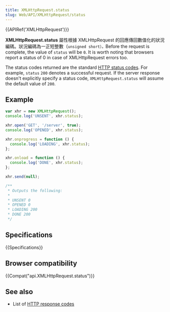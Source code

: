 ```yaml
---
title: XMLHttpRequest.status
slug: Web/API/XMLHttpRequest/status
---
```

{{APIRef('XMLHttpRequest')}}

**XMLHttpRequest.status** 屬性根據 XMLHttpRequest 的回應傳回數值化的狀況編碼。狀況編碼為一正短整數（`unsigned short）。`Before the request is complete, the value of `status` will be `0`. It is worth noting that browsers report a status of 0 in case of XMLHttpRequest errors too.

The status codes returned are the standard [HTTP status codes](/zh-TW/docs/Web/HTTP/Response_codes). For example, `status` `200` denotes a successful request. If the server response doesn't explicitly specify a status code, `XMLHttpRequest.status` will assume the default value of `200`.

## Example

```js
var xhr = new XMLHttpRequest();
console.log('UNSENT', xhr.status);

xhr.open('GET', '/server', true);
console.log('OPENED', xhr.status);

xhr.onprogress = function () {
  console.log('LOADING', xhr.status);
};

xhr.onload = function () {
  console.log('DONE', xhr.status);
};

xhr.send(null);

/**
 * Outputs the following:
 *
 * UNSENT 0
 * OPENED 0
 * LOADING 200
 * DONE 200
 */
```

## Specifications

{{Specifications}}

## Browser compatibility

{{Compat("api.XMLHttpRequest.status")}}

## See also

- List of [HTTP response codes](/zh-TW/docs/Web/HTTP/Response_codes)
